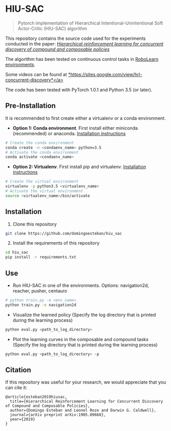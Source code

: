 # HIU-SAC
> Pytorch implementation of Hierarchical Intentional-Unintentional
Soft Actor-Critic (HIU-SAC) algorithm

This repository contains the source code used for the experiments conducted
in the paper:
<a href="https://arxiv.org/pdf/1905.09668.pdf" target="_blank">
*Hierarchical reinforcement learning for concurrent discovery of compound and 
composable policies*</a>

The algorithm has been tested on continuous control tasks in 
<a href="https://github.com/domingoesteban/robolearn_envs" target="_blank">
RoboLearn environments</a>. 

Some videos can be found at <a href="https://sites.google.com/view/hrl-concurrent-discovery" target="_blank">
*https://sites.google.com/view/hrl-concurrent-discovery*</a>

The code has been tested with PyTorch 1.0.1 and Python 3.5 (or later).

## Pre-Installation
It is recommended to first create either a virtualenv or a conda environment.
- **Option 1: Conda environment**. First install either miniconda (recommended) or anaconda. 
[Installation instructions](https://docs.conda.io/projects/conda/en/latest/user-guide/install/linux.html)
```bash
# Create the conda environment
conda create -n <condaenv_name> python=3.5
# Activate the conda environment
conda activate <condaenv_name>

```

- **Option 2: Virtualenv**. First install pip and virtualenv. 
[Installation instructions](https://packaging.python.org/guides/installing-using-pip-and-virtualenv/)
```bash
# Create the virtual environment
virtualenv -p python3.5 <virtualenv_name>
# Activate the virtual environment
source <virtualenv_name>/bin/activate
```

## Installation
1. Clone this repository
```bash
git clone https://github.com/domingoesteban/hiu_sac
```

2. Install the requirements of this repository
```bash
cd hiu_sac
pip install -r requirements.txt
```

## Use

- Run HIU-SAC in one of the environments. Options: navigation2d, reacher, pusher, centauro

```bash
# python train.py -e <env_name>
python train.py -e navigation2d
```

- Visualize the learned policy (Specify the log directory that is printed during the learning process)

```bash
python eval.py <path_to_log_directory>
```

- Plot the learning curves in the composable and compound tasks (Specify the log directory that is printed during the learning process)

```bash
python eval.py <path_to_log_directory> -p
```

## Citation
If this repository was useful for your research, we would appreciate that you can cite it:

    @article{esteban2019hiusac,
      title={Hierarchical Reinforcement Learning for Concurrent Discovery of Compound and Composable Policies},
      author={Domingo Esteban and Leonel Rozo and Darwin G. Caldwell},
      journal={arXiv preprint arXiv:1905.09668},
      year={2019}
    }
